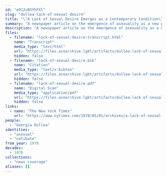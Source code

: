 ```yaml
---
id: "eO12cBSYhFXl"
slug: "dullea-lack-of-sexual-desire"
title: "\"A Lack of Sexual Desire Emerges as a Contemporary Condition\""
summary: "A newspaper article on the emergence of asexuality as a new phenomenon"
description: "A newspaper article on the emergence of asexuality as a new phenomenon, including interviews from asexuals who largely report being happy with celibacy"
files:
  - filename: "lack-of-sexual-desire-transcript.html"
    name: "Transcript"
    media_type: "text/html"
    url: "https://files.acearchive.lgbt/artifacts/dullea-lack-of-sexual-desire/lack-of-sexual-desire-transcript.html"
    hidden: false
  - filename: "lack-of-sexual-desire.bib"
    name: "Citation"
    media_type: "text/x-bibtex"
    url: "https://files.acearchive.lgbt/artifacts/dullea-lack-of-sexual-desire/lack-of-sexual-desire.bib"
    hidden: false
  - filename: "lack-of-sexual-desire.pdf"
    name: "Digital Scan"
    media_type: "application/pdf"
    url: "https://files.acearchive.lgbt/artifacts/dullea-lack-of-sexual-desire/lack-of-sexual-desire.pdf"
    hidden: false
links:
  - name: "The New York Times"
    url: "https://www.nytimes.com/1978/05/01/archives/a-lack-of-sexual-desire-emerges-as-a-contemporary-condition-low.html"
people:
  - "Georgia Dullea"
identities:
  - "asexual"
  - "celibate"
from_year: 1978
decades:
  - 1970
collections:
  - "news coverage"
aliases: []
---
```

